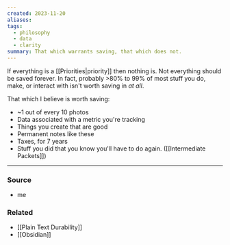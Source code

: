 ```yaml
---
created: 2023-11-20
aliases: 
tags:
  - philosophy
  - data
  - clarity
summary: That which warrants saving, that which does not.
---
```

If everything is a [[Priorities|priority]] then nothing is. Not everything should be saved forever. In fact, probably >80% to 99% of most stuff you do, make, or interact with isn't worth saving in *at all*.

That which I believe is worth saving:

- ~1 out of every 10 photos
- Data associated with a metric you're tracking
- Things you create that are good
- Permanent notes like these
- Taxes, for 7 years
- Stuff you did that you know you'll have to do again. ([[Intermediate Packets]])

****
### Source
- me

### Related
- [[Plain Text Durability]]
- [[Obsidian]]